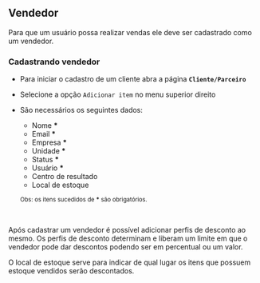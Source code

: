 ## Vendedor

Para que um usuário possa realizar vendas ele deve ser cadastrado como um vendedor.

### Cadastrando vendedor

- Para iniciar o cadastro de um cliente abra a página **`Cliente/Parceiro`**
- Selecione a opção `Adicionar item` no menu superior direito
- São necessários os seguintes dados:
  - Nome **\***
  - Email **\***
  - Empresa **\***
  - Unidade **\***
  - Status **\***
  - Usuário **\***
  - Centro de resultado
  - Local de estoque

  <sub>Obs: os itens sucedidos de **\*** são obrigatórios.</sub>
<br>

Após cadastrar um vendedor é possível adicionar perfis de desconto ao mesmo.
Os perfis de desconto determinam e liberam um limite em que o vendedor pode dar 
descontos podendo ser em percentual ou um valor.

O local de estoque serve para indicar de qual lugar os itens que possuem
 estoque vendidos serão descontados.

